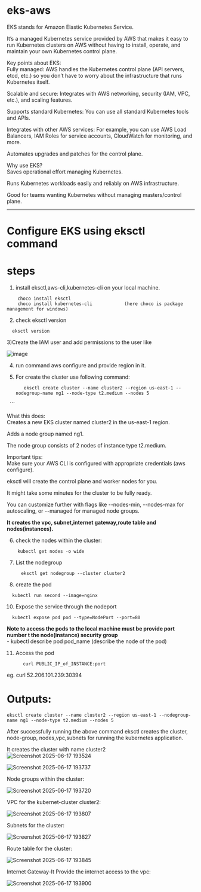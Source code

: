 # eks-aws


EKS stands for Amazon Elastic Kubernetes Service. <br/>

It’s a managed Kubernetes service provided by AWS that makes it easy to run Kubernetes clusters on AWS without having to install, operate, and maintain your own Kubernetes control plane.  <br/>

Key points about EKS:  <br/>
Fully managed: AWS handles the Kubernetes control plane (API servers, etcd, etc.) so you don’t have to worry about the infrastructure that runs Kubernetes itself.  <br/>

Scalable and secure: Integrates with AWS networking, security (IAM, VPC, etc.), and scaling features.  <br/>

Supports standard Kubernetes: You can use all standard Kubernetes tools and APIs.  <br/>

Integrates with other AWS services: For example, you can use AWS Load Balancers, IAM Roles for service accounts, CloudWatch for monitoring, and more.  <br/>

Automates upgrades and patches for the control plane.  <br/>

Why use EKS?  <br/>
Saves operational effort managing Kubernetes.  <br/>

Runs Kubernetes workloads easily and reliably on AWS infrastructure.  <br/>

Good for teams wanting Kubernetes without managing masters/control plane. 
<br/>

------------------------------------------------------------------------------------------------------------------------------------------------------------------------------------

# Configure EKS using eksctl command

  # steps 
  
  1) install eksctl,aws-cli,kubernetes-cli on your local machine.
  ```
      choco install eksctl
      choco install kubernetes-cli            (here choco is package management for windows) 
  ```

  2) check eksctl version
 
  ```
    eksctl version
  ```


3)Create the IAM user and add permissions  to the user like <br/>

![image](https://github.com/user-attachments/assets/46d3fb57-6be2-4e9a-a946-f46d60de7de7)


4) run command aws configure and provide region in it. <br/>

5) For create the cluster use following command: <br/>
   
   ```
      eksctl create cluster --name cluster2 --region us-east-1 --nodegroup-name ng1 --node-type t2.medium --nodes 5
 
    ```

What this does: <br/>
Creates a new EKS cluster named cluster2 in the us-east-1 region. <br/>

Adds a node group named ng1. <br/>

The node group consists of 2 nodes of instance type t2.medium. <br/>


Important tips: <br/>
Make sure your AWS CLI is configured with appropriate credentials (aws configure). <br/>

eksctl will create the control plane and worker nodes for you. <br/>

It might take some minutes for the cluster to be fully ready. <br/>

You can customize further with flags like --nodes-min, --nodes-max for autoscaling, or --managed for managed node groups. <br/>

**It creates the vpc, subnet,internet gateway,route table and nodes(instances).** 

6)  check the nodes within the cluster:

  ```
      kubectl get nodes -o wide 
  ```

7) List the nodegroup

   ```
     eksctl get nodegroup --cluster cluster2
   ```

9) create the pod
  ```
    kubectl run second --image=nginx

  ```

10) Expose the service through the nodeport

  ```
    kubectl expose pod pod --type=NodePort --port=80  
  ```
**Note to access the pods to the local machine must be provide port number t the node(instance) security group** <br/>
       - kubectl describe pod pod_name (describe the node of the pod) <br/>

11) Access the pod

```
      curl PUBLIC_IP_of_INSTANCE:port
```

  eg. curl 52.206.101.239:30394 <br/>



  # Outputs:

```
eksctl create cluster --name cluster2 --region us-east-1 --nodegroup-name ng1 --node-type t2.medium --nodes 5
```

After successfully running the above command eksctl creates the cluster, node-group, nodes,vpc,subnets for running the kubernetes application. <br/>

It creates the cluster with name cluster2   <br/>
![Screenshot 2025-06-17 193524](https://github.com/user-attachments/assets/6fc8ffa6-7b17-4ee1-81ce-631c82c5fb12)  <br/>

![Screenshot 2025-06-17 193737](https://github.com/user-attachments/assets/a94ca637-4fca-4e0f-86d7-727e53d7fb1a)

Node groups within the cluster:  <br/>

![Screenshot 2025-06-17 193720](https://github.com/user-attachments/assets/29542aa1-071f-4164-98fb-36982f8f820d)

VPC for the kubernet-cluster cluster2:  <br/>

![Screenshot 2025-06-17 193807](https://github.com/user-attachments/assets/a2a3dc11-3463-4246-9771-f774e9c45c84)  <br/>


Subnets for the cluster:  <br/>

![Screenshot 2025-06-17 193827](https://github.com/user-attachments/assets/304ec926-22ed-4a0a-b7cd-6fafb95a6dd5)  <br/>

Route table for the cluster:  <br/>

![Screenshot 2025-06-17 193845](https://github.com/user-attachments/assets/f08752c1-f73e-446d-88d9-fc281550d3b1)  <br/>

Internet Gateway-It Provide the internet access to the vpc:  <br/>

![Screenshot 2025-06-17 193900](https://github.com/user-attachments/assets/04f716b1-d184-439f-a394-fae5aea19317)  <br/>





